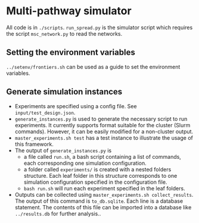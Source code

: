 # Multi-pathway simulator
All code is in ``./scripts``.
``run_spread.py`` is the simulator script which requires the script ``msc_network.py`` to read the networks.

## Setting the environment variables 
``../setenv/frontiers.sh`` can be used as a guide to set the environment variables.

## Generate simulation instances
* Experiments are specified using a config file. See ``input/test_design.json``.
* ``generate_instances.py`` is used to generate the necessary script to run experiments. It currently supports format suitable for the cluster (Slurm commands). However, it can be easily modified for a non-cluster output.
* ``master_experiments.sh test`` has a test instance to illustrate the usage of this framework. 
* The output of ``generate_instances.py`` is 
    * a file called ``run.sh``, a bash script containing a list of commands, each corresponding one simulation configuration. 
    * a folder called ``experiments/`` is created with a nested folders structure. Each leaf folder in this structure corresponds to one simulation configuration specified in the configuration file. 
    * ``bash run.sh`` will run each experiment specified in the leaf folders.
* Outputs can be collected using ``master_experiments.sh collect_results``. The output of this command is ``to_db.sqlite``. Each line is a database statement. The contents of this file can be imported into a database like ``../results.db`` for further analysis..
